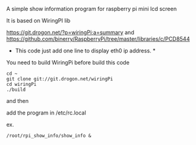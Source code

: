 A simple show information program for raspberry pi mini lcd screen

It is based on WiringPI lib 

https://git.drogon.net/?p=wiringPi;a=summary 
and
https://github.com/binerry/RaspberryPi/tree/master/libraries/c/PCD8544


* This code just add one line to display eth0 ip address. *

You need to build WiringPi before build this code

	cd ~
	git clone git://git.drogon.net/wiringPi
	cd wiringPi
	./build

and then

add the program in /etc/rc.local

ex.

	/root/rpi_show_info/show_info &
	

